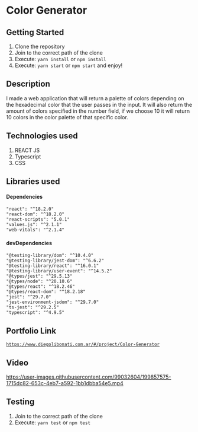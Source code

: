 # Color Generator

## Getting Started

1. Clone the repository
2. Join to the correct path of the clone
3. Execute: `yarn install` or `npm install`
4. Execute: `yarn start` or `npm start` and enjoy!

## Description

I made a web application that will return a palette of colors depending on the hexadecimal color that the user passes in the input. It will also return the amount of colors specified in the number field, if we choose 10 it will return 10 colors in the color palette of that specific color.

## Technologies used

1. REACT JS
2. Typescript
3. CSS

## Libraries used

#### Dependencies

```
"react": "^18.2.0"
"react-dom": "^18.2.0"
"react-scripts": "5.0.1"
"values.js": "^2.1.1"
"web-vitals": "^2.1.4"
```

#### devDependencies

```
"@testing-library/dom": "^10.4.0"
"@testing-library/jest-dom": "^6.6.2"
"@testing-library/react": "^16.0.1"
"@testing-library/user-event": "^14.5.2"
"@types/jest": "^29.5.13"
"@types/node": "^20.10.6"
"@types/react": "^18.2.46"
"@types/react-dom": "^18.2.18"
"jest": "^29.7.0"
"jest-environment-jsdom": "^29.7.0"
"ts-jest": "^29.2.5"
"typescript": "^4.9.5"
```

## Portfolio Link

[`https://www.diegolibonati.com.ar/#/project/Color-Generator`](https://www.diegolibonati.com.ar/#/project/Color-Generator)

## Video

https://user-images.githubusercontent.com/99032604/199857575-1715dc82-653c-4eb7-a592-1bb1dbba54e5.mp4

## Testing

1. Join to the correct path of the clone
2. Execute: `yarn test` or `npm test`